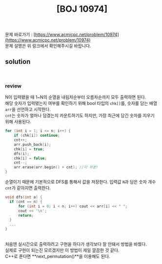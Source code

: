 ﻿---
toc: true
title:  "[BOJ 10974]"
last_modified_at:   2020-08-25
excerpt: "모든 순열"
categories: PS2020
image: "/images/10974.png"
sitemap :
  changefreq : weekly
  priority : 1.0
---

문제 바로가기 : [https://www.acmicpc.net/problem/10974](https://www.acmicpc.net/problem/10974)<br>
문제 설명은 위 링크에서 확인해주시길 바랍니다.
<br>
## solution
<script src="https://gist.github.com/yooniversal/266170e79823fee068b0598b43e6e83d.js"></script>
<br>

### review
N이 입력됐을 때 1~N의 순열을 내림차순부터 오름차순까지 모두 출력하면 된다.<br>
해당 숫자가 입력됐는지 여부를 확인하기 위해 bool 타입의 `chk[]`를, 숫자를 담는 배열 `arr`을 선언하고 시작한다.<br>
`cnt`는 숫자가 얼마나 담겼는지 카운트하기도 하지만, 가장 최근에 담긴 숫자를 지우기 위해 사용된다.<br>
```cpp
for (int i = 1; i <= n; i++) {
    if (chk[i]) continue;
    cnt++;
    arr.push_back(i);
    chk[i] = true;
    dfs(i);
    chk[i] = false;
    cnt--;
    arr.erase(arr.begin() + cnt); //이 부분!
}
```
순열이기 때문에 기본적으로 DFS를 통해서 값을 저장한다. 입력값 `N`과 담은 숫자 개수 `cnt`가 같아지면 출력한다.<br>
```cpp
void dfs(int a) {
  if (cnt == n) {
      for (int i = 0; i < n; i++) cout << arr[i] << " ";
      cout << '\n';
      return;
  }
  ...
}
```
<br>
처음엔 실시간으로 출력하려고 구현을 하다가 생각보다 잘 안돼서 방법을 바꿨다.<br>
실제로 구현이 되는진 모르겠지만 이 방법이 제일 깔끔한 것 같다.<br>
C++로 푼다면 **next_permutation()**을 이용해도 된다.

<script src="https://utteranc.es/client.js"
        repo="yooniversal/blog-comments"
        issue-term="pathname"
        theme="github-light"
        crossorigin="anonymous"
        async>
</script>
